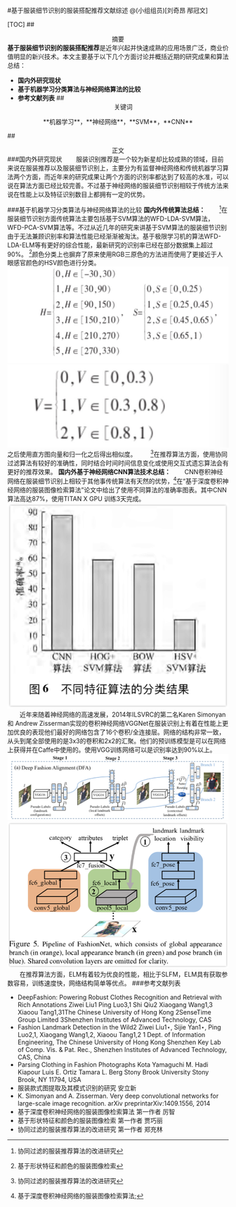 #基于服装细节识别的服装搭配推荐文献综述
@(小组组员)[刘奇昂 邴冠文]

[TOC]
##<center>摘要</center>
**基于服装细节识别的服装搭配推荐**是近年兴起并快速成熟的应用场景广泛，商业价值明显的新兴技术。本文主要基于以下几个方面讨论并概括近期的研究成果和算法总结：

- **国内外研究现状**
- **基于机器学习分类算法与神经网络算法的比较**
- **参考文献列表**
##<center>关键词</center>
<center>**机器学习**，**神经网络**，**SVM**，**CNN**</center>

##<center>正文</center>
###国内外研究现状
&emsp;&emsp;服装识别推荐是一个较为新星却比较成熟的领域，目前来说在服装推荐以及服装细节识别上，主要分为有监督神经网络和传统机器学习算法两个方面，而近年来的研究成果让两个方面的识别率都达到了较高的水准，可以说在算法方面已经比较完善。不过基于神经网络的服装细节识别相较于传统方法来说在性能上以及特征识别数目上都拥有一定的优势。

###基于机器学习分类算法与神经网络算法的比较
**国内外传统算法总结：**
&emsp;&emsp;[^1]在服装细节识别方面传统算法主要包括基于SVM算法的WFD-LDA-SVM算法，WFD-PCA-SVM算法等。不过从近几年的研究来讲基于SVM算法的服装细节识别由于无法兼顾识别率和算法性能已经渐渐被淘汰。基于极限学习机的算法WFD-LDA-ELM等有更好的综合性能，最新研究的识别率已经在部分数据集上超过90%。
[^4]颜色分类上也摒弃了原来使用RGB三原色的方法进而使用了更接近于人眼感官颜色的HSV颜色进行分类。
![Alt text](./WechatIMG87.jpeg)
![Alt text](./WechatIMG88.jpeg)
之后使用直方图向量和归一化之后得出相似度。
&emsp;&emsp;[^2]在推荐算法方面，使用协同过滤算法有较好的准确性，同时结合时间时间信息变化或使用交互式遗忘算法会有更好的推荐效果。
**国内外基于神经网络CNN算法技术总结：**
&emsp;&emsp;CNN卷积神经网络在服装细节识别上相较于其他事传统算法有天然的优势，[^3]在“基于深度卷积神经网络的服装图像检索算法”论文中给出了使用不同算法的准确率图表。其中CNN算法高达87%，使用TITAN X GPU 训练3天完成。
![Alt text](./1531058920974.png)
&emsp;&emsp;近年来随着神经网络的高速发展，2014年ILSVRC的第二名Karen Simonyan和 Andrew Zisserman实现的卷积神经网络VGGNet在服装识别上有着在性能上更加优良的表现他们最好的网络包含了16个卷积/全连接层。网络的结构非常一致，从头到尾全部使用的是3x3的卷积和2x2的汇聚。他们的预训练模型是可以在网络上获得并在Caffe中使用的。使用VGG训练网络可以是识别率达到90%以上。
![Alt text](./1531059133532.png)
![Alt text](./1531059286834.png)
&emsp;&emsp;在推荐算法方面，ELM有着较为优良的性能，相比于SLFM，ELM具有获取参数容易，训练速度快，网络结构简单等优点。
###参考文献列表
- DeepFashion: Powering Robust Clothes Recognition and Retrieval with Rich Annotations Ziwei Liu1 Ping Luo3,1 Shi Qiu2 Xiaogang Wang1,3 Xiaoou Tang1,31The Chinese University of Hong Kong 2SenseTime Group Limited 3Shenzhen Institutes of Advanced Technology, CAS 
- Fashion Landmark Detection in the Wild2 Ziwei Liu1⋆, Sijie Yan1⋆, Ping Luo2,1, Xiaogang Wang1,2, Xiaoou Tang1,2 1 Dept. of Information Engineering, The Chinese University of 	Hong Kong Shenzhen Key Lab of Comp. Vis. & Pat. Rec., Shenzhen Institutes of Advanced Technology, CAS, China 
- Parsing Clothing in Fashion Photographs Kota Yamaguchi M. Hadi Kiapour Luis E. Ortiz Tamara L. Berg Stony Brook University Stony Brook, NY 11794, USA
- 服装款式图提取及其模式识别的研究 安立新
- K. Simonyan and A. Zisserman. Very deep convolutional networks for large-scale image recognition. arXiv preprintarXiv:1409.1556, 2014
- 基于深度卷积神经网络的服装图像检索算法 第一作者 厉智
- 基于形状特征和颜色的服装图像检索 第一作者 贾巧丽
- 协同过滤的服装推荐算法的改进研究 第一作者 郑充林 

[^1]: 协同过滤的服装推荐算法的改进研究

[^2]: 协同过滤的服装推荐算法的改进研究

[^3]: 基于深度卷积神经网络的服装图像检索算法;

[^4]:基于形状特征和颜色的服装图像检索














